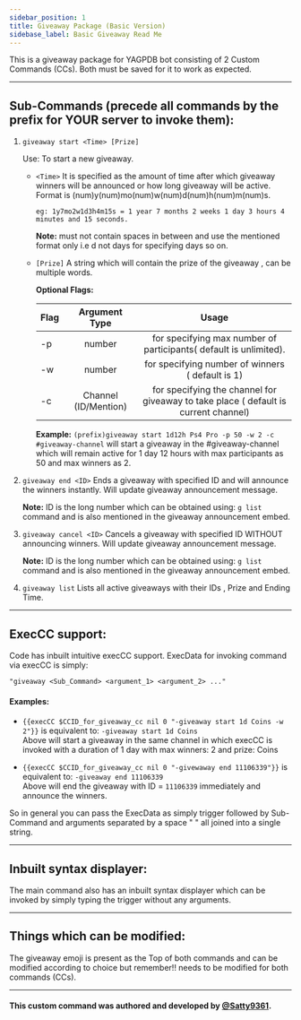 ```yaml
---
sidebar_position: 1
title: Giveaway Package (Basic Version) 
sidebase_label: Basic Giveaway Read Me
---
```


This is a giveaway package for YAGPDB bot consisting of 2 Custom Commands (CCs). Both must be saved for it to work as expected.

---

## Sub-Commands (precede all commands by the prefix for YOUR server to invoke them):

1. `giveaway start <Time> [Prize]`

    Use: To start a new giveaway.
    - `<Time>` It is specified as the amount of time after which giveaway winners will be announced or how long giveaway will be active.  
      Format is (num)y(num)mo(num)w(num)d(num)h(num)m(num)s.
      ```
      eg: 1y7mo2w1d3h4m15s = 1 year 7 months 2 weeks 1 day 3 hours 4 minutes and 15 seconds.
      ```

      **Note:** must not contain spaces in between and use the mentioned format only i.e d not days for specifying days so on.
    
    - `[Prize]` A string which will contain the prize of the giveaway , can be multiple words.

        **Optional Flags:**  
        
        | Flag |    Argument Type     |                                        Usage                                        |
        | ---- | :------------------: | :---------------------------------------------------------------------------------: |
        | -p   |        number        |          for specifying max number of participants( default is unlimited).          |
        | -w   |        number        |                  for specifying number of winners ( default is 1)                   |
        | -c   | Channel (ID/Mention) | for specifying the channel for giveaway to take place ( default is current channel) |

        **Example:** `(prefix)giveaway start 1d12h Ps4 Pro -p 50 -w 2 -c #giveaway-channel` will start a giveaway in the #giveaway-channel which will remain active for 1 day 12 hours with max participants as 50 and max winners as 2.

2. `giveaway end <ID>`
    Ends a giveaway with specified ID and will announce the winners instantly. Will update giveaway announcement message.

    **Note:** ID is the long number which can be obtained using: `g list` command and is also mentioned in the giveaway announcement embed.

3. `giveaway cancel <ID>`
    Cancels a giveaway with specified ID WITHOUT announcing winners. Will update giveaway announcement message.

    **Note:** ID is the long number which can be obtained using: `g list` command and is also mentioned in the giveaway announcement embed.

4. `giveaway list`
Lists all active giveaways with their IDs , Prize and Ending Time.

---

## ExecCC support:
Code has inbuilt intuitive execCC support. ExecData for invoking command via execCC is simply:
```
"giveaway <Sub_Command> <argument_1> <argument_2> ..."
```

#### Examples:
- `{{execCC $CCID_for_giveaway_cc nil 0 "-giveaway start 1d Coins -w 2"}}` is equivalent to: `-giveaway start 1d Coins`  
    Above will start a giveaway in the same channel in which execCC is invoked with a duration of 1 day with max winners: 2 and prize: Coins

- `{{execCC $CCID_for_giveaway_cc nil 0 "-givewaway end 11106339"}}` is equivalent to: `-giveaway end 11106339`  
    Above will end the giveaway with ID = `11106339` immediately and announce the winners.

So in general you can pass the ExecData as simply trigger followed by Sub-Command and arguments separated by a space " " all joined into a single string.

---

## Inbuilt syntax displayer:
The main command also has an inbuilt syntax displayer which can be invoked by simply typing the trigger without any arguments.

---

## Things which can be modified:
The giveaway emoji is present as the Top of both commands and can be modified according to choice but remember!! needs to be modified for both commands (CCs).

---

#### This custom command was authored and developed by [@Satty9361](https://github.com/Satty9361).